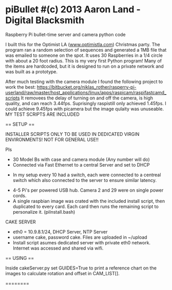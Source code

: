 piBullet
#(c) 2013 Aaron Land - Digital Blacksmith
========

Raspberry Pi bullet-time server and camera python code

I built this for the Optimist LA (www.optimistla.com) Christmas party. The program ran a random selection 
of sequences and generated a 1MB file that was emailed to someone on the spot. It uses 30 Raspberries in a
1/4 circle with about a 20 foot radius. This is my very first Python program! Many of the items are
hardcoded, but it is designed to run on a private network and was built as a prototype.

After much testing with the camera module I found the following project to work the best:
https://bitbucket.org/niklas_rother/rasperry-pi-userland/raw/master/host_applications/linux/apps/raspicam/raspifastcamd_scripts
It removees the delay of turning on and off the camera, is high quality, and can reach 3.44fps. 
Suprisingly raspistill only achieved 1.45fps. I could achieve 9.45fps with picamera but the image 
qulaity was unuseable. MY TEST SCRIPTS ARE INCLUDED

== SETUP ==

INSTALLER SCRIPTS ONLY TO BE USED IN DEDICATED VIRGIN ENVIRONMENTS! NOT FOR GENERAL USE!!

PIs
- 30 Model Bs with case and camera module (Any number will do)
- Connected via Fast Ethernet to a central Server and set to DHCP
 + In my setup every 10 had a switch, each were connected to a centreal switch which also connected
   to the server to ensure similar latency.
- 4-5 Pi's per powered USB hub. Camera 2 and 29 were on single power cords.
- A single raspbian image was crated with the included install script, then duplicated to every card. Each card
   then runs the remaining script to personalize it. (piInstall.bash)

CAKE SERVER
- eth0 = 10.9.8.1/24, DHCP Server, NTP Server
- username cake, password cake. Files are uploaded in ~/upload
- Install script asumes dedicated server with private eth0 network. Internet was accessed and shared via wifi.

== USING ==

Inside cakeServer.py set GUIDES=True to print a reference chart on the images to calculate rotation and 
offset in CAM_LIST[].

========
